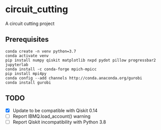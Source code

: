 # circuit_cutting
A circuit cutting project

## Prerequisites

```
conda create -n venv python=3.7
conda activate venv
pip install numpy qiskit matplotlib nxpd pydot pillow progressbar2 jupyterlab
conda install -c conda-forge mpich-mpicc
pip install mpi4py
conda config --add channels http://conda.anaconda.org/gurobi
conda install gurobi
```

## TODO
- [x] Update to be compatible with Qiskit 0.14
- [ ] Report IBMQ.load_account() warning
- [ ] Report Qiskit incompatibility with Python 3.8